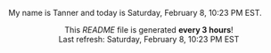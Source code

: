 My name is Tanner and today is Saturday, February 8, 10:23 PM EST.

<p align="center">This <i>README</i> file is generated <b>every 3 hours</b>!</br>Last refresh: Saturday, February 8, 10:23 PM EST<br /></p>
